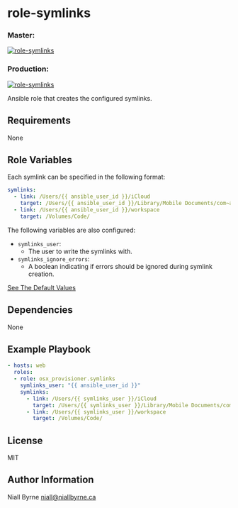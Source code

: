 # role-symlinks

### Master:
[![role-symlinks](https://github.com/osx-provisioner/role-symlinks/actions/workflows/push.yml/badge.svg?branch=master)](https://github.com/osx-provisioner/role-symlinks/actions/workflows/push.yml)

### Production:
[![role-symlinks](https://github.com/osx-provisioner/role-symlinks/actions/workflows/push.yml/badge.svg?branch=production)](https://github.com/osx-provisioner/role-symlinks/actions/workflows/push.yml)

Ansible role that creates the configured symlinks.

Requirements
------------

None


Role Variables
--------------

Each symlink can be specified in the following format:

```yaml
symlinks:
  - link: /Users/{{ ansible_user_id }}/iCloud
    target: /Users/{{ ansible_user_id }}/Library/Mobile Documents/com~apple~CloudDocs
  - link: /Users/{{ ansible_user_id }}/workspace
    target: /Volumes/Code/
```

The following variables are also configured:

- `symlinks_user`:
    - The user to write the symlinks with.
- `symlinks_ignore_errors`:
    - A boolean indicating if errors should be ignored during symlink creation.

[See The Default Values](defaults/main.yml)

Dependencies
------------

None

Example Playbook
----------------

```yaml
- hosts: web
  roles:
  - role: osx_provisioner.symlinks
    symlinks_user: "{{ ansible_user_id }}"
    symlinks:
      - link: /Users/{{ symlinks_user }}/iCloud
        target: /Users/{{ symlinks_user }}/Library/Mobile Documents/com~apple~CloudDocs
      - link: /Users/{{ symlinks_user }}/workspace
        target: /Volumes/Code/
```

License
-------

MIT

Author Information
------------------

Niall Byrne <niall@niallbyrne.ca>
